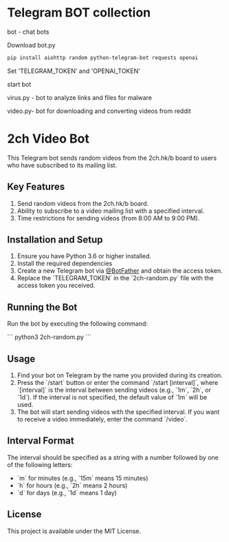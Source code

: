 # Telegram BOT collection

bot - chat bots

Download bot.py

```bash
pip install aiohttp random python-telegram-bot requests openai
```

Set 'TELEGRAM_TOKEN' and 'OPENAI_TOKEN'

start bot

virus.py - bot to analyze links and files for malware

video.py- bot for downloading and converting videos from reddit


# 2ch Video Bot

This Telegram bot sends random videos from the 2ch.hk/b board to users who have subscribed to its mailing list.

## Key Features

1. Send random videos from the 2ch.hk/b board.
2. Ability to subscribe to a video mailing list with a specified interval.
3. Time restrictions for sending videos (from 8:00 AM to 9:00 PM).

## Installation and Setup

1. Ensure you have Python 3.6 or higher installed.
2. Install the required dependencies 
3. Create a new Telegram bot via [@BotFather](https://t.me/BotFather) and obtain the access token.
4. Replace the \`TELEGRAM_TOKEN\` in the \`2ch-random.py\` file with the access token you received.

## Running the Bot

Run the bot by executing the following command:

\`\`\`
python3 2ch-random.py
\`\`\`

## Usage

1. Find your bot on Telegram by the name you provided during its creation.
2. Press the \`/start\` button or enter the command \`/start [interval]\`, where \`[interval]\` is the interval between sending videos (e.g., \`1m\`, \`2h\`, or \`1d\`). If the interval is not specified, the default value of \`1m\` will be used.
3. The bot will start sending videos with the specified interval. If you want to receive a video immediately, enter the command \`/video\`.

## Interval Format

The interval should be specified as a string with a number followed by one of the following letters:

- \`m\` for minutes (e.g., \`15m\` means 15 minutes)
- \`h\` for hours (e.g., \`2h\` means 2 hours)
- \`d\` for days (e.g., \`1d\` means 1 day)

## License

This project is available under the MIT License.

